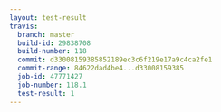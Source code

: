 ```yaml
---
layout: test-result
travis:
  branch: master
  build-id: 29838708
  build-number: 118
  commit: d33008159385852189ec3c6f219e17a9c4ca2fe1
  commit-range: 84622dad4be4...d33008159385
  job-id: 47771427
  job-number: 118.1
  test-result: 1
---
```

